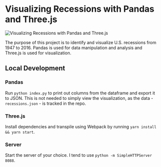 # Visualizing Recessions with Pandas and Three.js

![Visualizing Recessions with Pandas and Three.js](./images/recessions.gif)

The purpose of this project is to identify and visualize U.S. recessions from 1947 to 2016. Pandas is used for data manipulation and analysis and Three.js is used for visualization.

## Local Development
### Pandas
Run `python index.py` to print out columns from the dataframe and export it to JSON. This is not needed to simply view the visualization, as the data - `recessions.json` - is tracked in the repo.

### Three.js
Install dependencies and transpile using Webpack by running `yarn install && yarn start`.

### Server
Start the server of your choice. I tend to use `python -m SimpleHTTPServer 8088`.